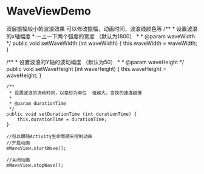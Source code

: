 # WaveViewDemo
双层振幅较小的波浪效果
可以修改振幅，动画时间，波浪线颜色等
    /**
     * 设置波浪的x轴幅度
     * 一上一下两个弧度的宽度 （默认为1800）
     *
     * @param waveWidth
     */
    public void setWaveWidth (int waveWidth) {
        this.waveWidth = waveWidth;
    }
    
    
   /**
     * 设置波浪的Y轴的波动幅度  （默认为50）
     *
     * @param waveHeight
     */
    public void setWaveHeight (int waveHeight) {
        this.waveHeight = waveHeight;
    }
    
    /**
     * 设置波浪的流动时间，以毫秒为单位  值越大，变换的速度越慢
     *
     * @param durationTime
     */
    public void setDurationTime (int durationTime) {
        this.durationTime = durationTime;
    }
    
    //可以跟随Activity生命周期来控制动画
    //开启动画
    mWaveView.startWave();
    
    //关闭动画
    mWaveView.stopWave();
    
